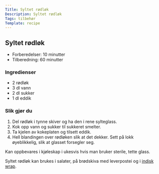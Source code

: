 ```yaml
---
Title: Syltet rødløk
Description: Syltet rødløk
Tags: tilbehør
Template: recipe
---
```

## Syltet rødløk
<!-- ![Naan bread](%assets_url%/naan.jpg) -->

- Forberedelser: 10 minutter
- Tilberedning: 60 minutter

### Ingredienser
<!-- for eksempel - 7g tørrgjær -->

- 2 rødløk
- 3 dl vann
- 2 dl sukker
- 1 dl eddik

### Slik gjør du

1. Del rødløk i tynne skiver og ha den i rene sylteglass.
2. Kok opp vann og sukker til sukkeret smelter.
3. Ta kjelen av kokeplaten og tilsett eddik.
4. Hell blandingen over rødløken slik at det dekker. Sett på lokk øyeblikkelig, slik at glasset forsegler seg.

Kan oppbevares i kjøleskap i ukesvis hvis man bruker sterile, tette glass.

Syltet rødløk kan brukes i salater, på brødskiva med leverpostei og i [indisk wrap](?recipes%2Findisk-wrap).
